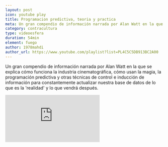 ```yaml
---
layout: post
icon: youtube play
title: Programacion predictiva, teoria y practica
meta: Un gran compendio de información narrada por Alan Watt en la que se explica cómo funciona la industria cinematográfica, cómo usan la magia, la programación predictiva y otras técnicas de control e inducción de información.
category: contracultura
type: videoesfera
duration: 54min
element: fuego
author: 1978mahdi
author_url: https://www.youtube.com/playlist?list=PL4C5C5DB913BC2A00
---
```


<p>
	Un gran compendio de información narrada por Alan Watt en la que se explica cómo funciona la industria cinematográfica, cómo usan la magia, la programación predictiva y otras técnicas de control e inducción de información para constantemente actualizar nuestra base de datos de lo que es la 'realidad' y lo que vendrá después.
</p>
<div class="video">
  <div class="video-wrapper">
	<iframe src="https://www.youtube.com/embed/7qN8kMl8Jdo" frameborder="0" allowfullscreen></iframe>
  </div>
</div>

